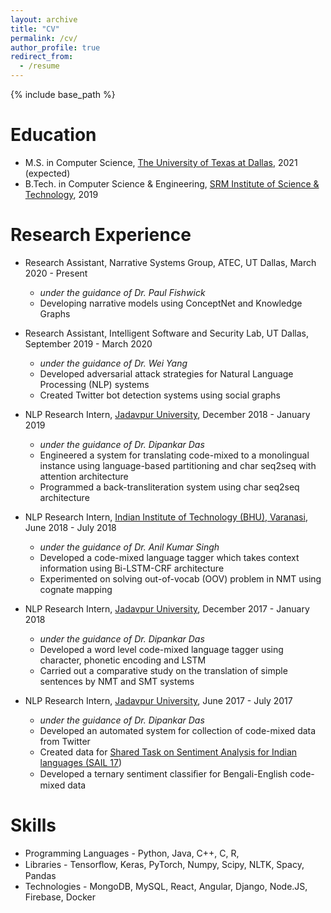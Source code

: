 ```yaml
---
layout: archive
title: "CV"
permalink: /cv/
author_profile: true
redirect_from:
  - /resume
---
```


{% include base_path %}

Education
======
* M.S. in Computer Science, [The University of Texas at Dallas](https://www.utdallas.edu/), 2021 (expected)
* B.Tech. in Computer Science & Engineering, [SRM Institute of Science & Technology](https://www.srmist.edu.in/), 2019

Research Experience
======
* Research Assistant,  Narrative Systems Group, ATEC, UT Dallas, March 2020 - Present 
  * <em>under the guidance of Dr. Paul Fishwick</em>
  * Developing narrative models using ConceptNet and Knowledge Graphs

* Research Assistant, Intelligent Software and Security Lab, UT Dallas, September 2019 - March 2020 
  * <em>under the guidance of Dr. Wei Yang</em>
  * Developed adversarial attack strategies for Natural Language Processing (NLP) systems 
  * Created Twitter bot detection systems using social graphs 

* NLP Research Intern, [Jadavpur University](http://www.jaduniv.edu.in/), December 2018 - January 2019 
  * <em>under the guidance of Dr. Dipankar Das</em>
  * Engineered a system for translating code-mixed to a monolingual instance using language-based partitioning and char seq2seq with attention architecture
  * Programmed a back-transliteration system using char seq2seq architecture
  
* NLP Research Intern, [Indian Institute of Technology (BHU), Varanasi](https://www.iitbhu.ac.in/), June 2018 - July 2018 
  * <em>under the guidance of Dr. Anil Kumar Singh</em>
  * Developed a code-mixed language tagger which takes context information using Bi-LSTM-CRF architecture
  * Experimented on solving out-of-vocab (OOV) problem in NMT using cognate mapping 

* NLP Research Intern, [Jadavpur University](http://www.jaduniv.edu.in/), December 2017 - January 2018 
  * <em>under the guidance of Dr. Dipankar Das</em>
  * Developed a word level code-mixed language tagger using character, phonetic encoding and LSTM
  * Carried out a comparative study on the translation of simple sentences by NMT and SMT systems 
  
* NLP Research Intern, [Jadavpur University](http://www.jaduniv.edu.in/), June 2017 - July 2017 
  * <em>under the guidance of Dr. Dipankar Das</em>
  * Developed an automated system for collection of code-mixed data from Twitter
  * Created data for [Shared Task on Sentiment Analysis for Indian languages (SAIL 17](http://www.dasdipankar.com/SAILCodeMixed.html))
  * Developed a ternary sentiment classiﬁer for Bengali-English code-mixed data
  
Skills
======
* Programming Languages - Python, Java, C++, C, R, 
* Libraries - Tensorﬂow, Keras, PyTorch, Numpy, Scipy, NLTK, Spacy, Pandas 
* Technologies - MongoDB, MySQL, React, Angular, Django, Node.JS, Firebase, Docker

<!---
Publications
======
  <ul>{% for post in site.publications %}
    {% include archive-single-cv.html %}
  {% endfor %}</ul>
  
Talks
======
  <ul>{% for post in site.talks %}
    {% include archive-single-talk-cv.html %}
  {% endfor %}</ul>
  
Teaching
======
  <ul>{% for post in site.teaching %}
    {% include archive-single-cv.html %}
  {% endfor %}</ul>
  
Service and leadership
======
* Currently signed in to 43 different slack teams
-->
